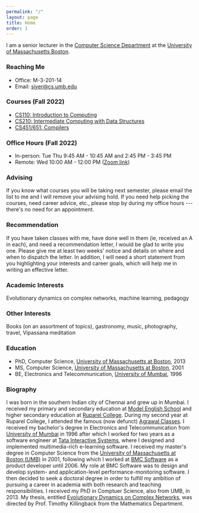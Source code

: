 ```yaml
---
permalink: "/"
layout: page
title: Home
order: 1
---
```


I am a senior lecturer in the [Computer Science Department](http://www.cs.umb.edu) at the [University of Massachusetts Boston](http://www.umb.edu).

### Reaching Me

- Office: M-3-201-14
- Email: [siyer@cs.umb.edu](mailto://siyer@cs.umb.edu)

### Courses (Fall 2022)

- [CS110: Introduction to Computing](/cs110/)
- [CS210: Intermediate Computing with Data Structures](/cs210/)
- [CS451/651: Compilers](/cs451/)

### Office Hours (Fall 2022)

- In-person: Tue Thu 9:45 AM - 10:45 AM and 2:45 PM - 3:45 PM
- Remote: Wed 10:00 AM - 12:00 PM ([Zoom link](https://umassboston.zoom.us/j/8790346943?pwd=N1VCR0RnbnJhNVpBZEprbmdFcVF0Zz09))

### Advising

If you know what courses you will be taking next semester, please email the list to me and I will remove your advising hold. If you need help picking the courses, need career advice, etc., please stop by during my office hours --- there's no need for an appointment.

### Recommendation

If you have taken classes with me, have done well in them (ie, received an A in each), and need a recommendation letter, I would be glad to write you one. Please give me at least two weeks' notice and details on where and when to dispatch the letter. In addition, I will need a short statement from you highlighting your interests and career goals, which will help me in writing an effective letter.

### Academic Interests

Evolutionary dynamics on complex networks, machine learning, pedagogy

### Other Interests

Books (on an assortment of topics), gastronomy, music, photography, travel, Vipassana meditation

### Education

- PhD, Computer Science, [University of Massachusetts at Boston](http://www.umb.edu), 2013
- MS, Computer Science, [University of Massachusetts at Boston](http://www.umb.edu), 2001
- BE, Electronics and Telecommunication, [University of Mumbai](https://mu.ac.in), 1996

### Biography

I was born in the southern Indian city of Chennai and grew up in Mumbai. I received my primary and secondary education at [Model English School](http://goo.gl/maps/JIxgN) and higher secondary education at [Ruparel College](http://www.ruparel.edu/). During my second year at Ruparel College, I attended the famous (now defunct) [Agrawal Classes](http://timesofindia.indiatimes.com/city/mumbai/Coaching-centre-downs-shutters-after-57-years/articleshow/7187553.cms). I received my bachelor's degree in Electronics and Telecommunication from [University of Mumbai](https://mu.ac.in) in 1996 after which I worked for two years as a software engineer at [Tata Interactive Systems](http://www.tatainteractive.com/), where I designed and implemented multimedia-rich e-learning software. I received my master's degree in Computer Science from the [University of Massachusetts at Boston (UMB)](http://www.umb.edu) in 2001, following which I worked at [BMC Software](http://www.bmcsoftware.com/) as a product developer until 2006. My role at BMC Software was to design and develop system- and application-level performance-monitoring software. I then decided to seek a doctoral degree in order to fulfill my ambition of pursuing a career in academia with both research and teaching responsibilities. I received my PhD in Comptuer Science, also from UMB, in 2013. My thesis, entitled [Evolutionary Dynamics on Complex Networks](http://scholarworks.umb.edu/doctoral_dissertations/113), was directed by Prof. Timothy Killingback from the Mathematics Department.